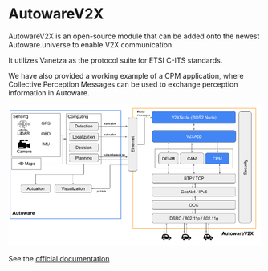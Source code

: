 # AutowareV2X

AutowareV2X is an open-source module that can be added onto the newest Autoware.universe to enable V2X communication.

It utilizes Vanetza as the protocol suite for ETSI C-ITS standards.

We have also provided a working example of a CPM application, where Collective Perception Messages can be used to exchange perception information in Autoware.

![AutowareV2X Architecture](./docs/architecture.png)

See the [official documentation](https://tlab-wide.github.io/AutowareV2X/)